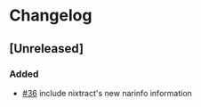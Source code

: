# Changelog
<!-- We follow the Keep a Changelog standard https://keepachangelog.com/en/1.0.0/ -->

## [Unreleased]
### Added
- [#36](https://github.com/tweag/genealogos/pull/36) include nixtract's new narinfo information
